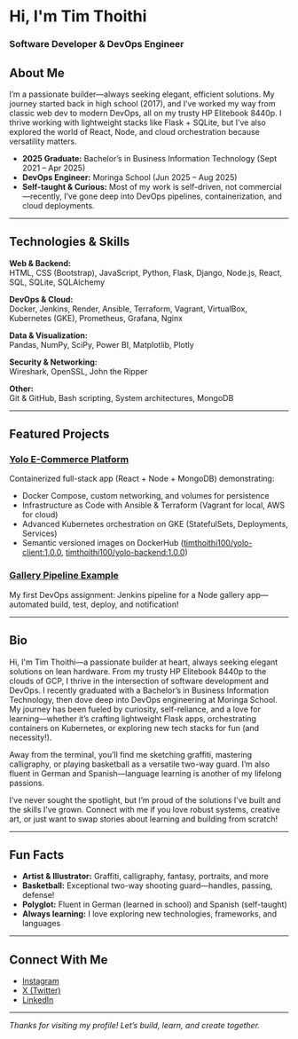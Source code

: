 # Hi, I'm Tim Thoithi

### Software Developer & DevOps Engineer

## About Me

I’m a passionate builder—always seeking elegant, efficient solutions. My journey started back in high school (2017), and I’ve worked my way from classic web dev to modern DevOps, all on my trusty HP Elitebook 8440p. I thrive working with lightweight stacks like Flask + SQLite, but I’ve also explored the world of React, Node, and cloud orchestration because versatility matters.

- **2025 Graduate:** Bachelor’s in Business Information Technology (Sept 2021 – Apr 2025)
- **DevOps Engineer:** Moringa School (Jun 2025 – Aug 2025)
- **Self-taught & Curious:** Most of my work is self-driven, not commercial—recently, I’ve gone deep into DevOps pipelines, containerization, and cloud deployments.

---

## Technologies & Skills

**Web & Backend:**  
HTML, CSS (Bootstrap), JavaScript, Python, Flask, Django, Node.js, React, SQL, SQLite, SQLAlchemy

**DevOps & Cloud:**  
Docker, Jenkins, Render, Ansible, Terraform, Vagrant, VirtualBox, Kubernetes (GKE), Prometheus, Grafana, Nginx

**Data & Visualization:**  
Pandas, NumPy, SciPy, Power BI, Matplotlib, Plotly

**Security & Networking:**  
Wireshark, OpenSSL, John the Ripper

**Other:**  
Git & GitHub, Bash scripting, System architectures, MongoDB

---

## Featured Projects

### [Yolo E-Commerce Platform](https://github.com/timthoithi100/yolo)
Containerized full-stack app (React + Node + MongoDB) demonstrating:
- Docker Compose, custom networking, and volumes for persistence
- Infrastructure as Code with Ansible & Terraform (Vagrant for local, AWS for cloud)
- Advanced Kubernetes orchestration on GKE (StatefulSets, Deployments, Services)
- Semantic versioned images on DockerHub ([timthoithi100/yolo-client:1.0.0](https://hub.docker.com/r/timthoithi100/yolo-client), [timthoithi100/yolo-backend:1.0.0](https://hub.docker.com/r/timthoithi100/yolo-backend))

### [Gallery Pipeline Example](https://github.com/timthoithi100/gallery/blob/master/Jenkinsfile)
My first DevOps assignment: Jenkins pipeline for a Node gallery app—automated build, test, deploy, and notification!

---

## Bio

Hi, I'm Tim Thoithi—a passionate builder at heart, always seeking elegant solutions on lean hardware. From my trusty HP Elitebook 8440p to the clouds of GCP, I thrive in the intersection of software development and DevOps. I recently graduated with a Bachelor’s in Business Information Technology, then dove deep into DevOps engineering at Moringa School. My journey has been fueled by curiosity, self-reliance, and a love for learning—whether it’s crafting lightweight Flask apps, orchestrating containers on Kubernetes, or exploring new tech stacks for fun (and necessity!).

Away from the terminal, you’ll find me sketching graffiti, mastering calligraphy, or playing basketball as a versatile two-way guard. I’m also fluent in German and Spanish—language learning is another of my lifelong passions.

I’ve never sought the spotlight, but I’m proud of the solutions I’ve built and the skills I’ve grown. Connect with me if you love robust systems, creative art, or just want to swap stories about learning and building from scratch!

---

## Fun Facts

- **Artist & Illustrator:** Graffiti, calligraphy, fantasy, portraits, and more
- **Basketball:** Exceptional two-way shooting guard—handles, passing, defense!
- **Polyglot:** Fluent in German (learned in school) and Spanish (self-taught)
- **Always learning:** I love exploring new technologies, frameworks, and languages

---

## Connect With Me

- [Instagram](https://www.instagram.com/achokdot/)
- [X (Twitter)](https://x.com/thoithi72240)
- [LinkedIn](https://www.linkedin.com/in/tim-thoithi-3a9464315/)

---

*Thanks for visiting my profile! Let’s build, learn, and create together.*
